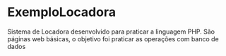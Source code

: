 # ExemploLocadora

Sistema de Locadora desenvolvido para praticar a linguagem PHP. 
São páginas web básicas, o objetivo foi praticar as operações com banco de dados
